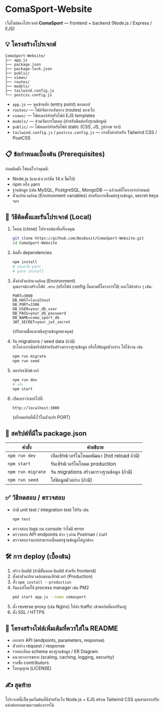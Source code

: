 # ComaSport‑Website

เว็บไซต์ของโปรเจกต์ **ComaSport** — frontend + backend (Node.js / Express / EJS)  

## 💡 โครงสร้างโปรเจกต์

```
ComaSport‑Website/
├── app.js
├── package.json
├── package-lock.json
├── public/
├── views/
├── routes/
├── models/
├── tailwind.config.js
└── postcss.config.js
```

- `app.js` — จุดเข้าหลัก (entry point) ของแอป
- `routes/` — ไฟล์จัดการเส้นทาง (routes) ของเว็บ
- `views/` — โฟลเดอร์สำหรับไฟล์ EJS templates
- `models/` — ส่วนจัดการโมเดล (สำหรับติดต่อกับฐานข้อมูล)
- `public/` — ไฟลเดอร์สำหรับไฟล์ static (CSS, JS, รูปภาพ ฯลฯ)
- `tailwind.config.js` / `postcss.config.js` — การตั้งค่าสำหรับ Tailwind CSS / PostCSS

## 📋 ข้อกำหนดเบื้องต้น (Prerequisites)

ก่อนติดตั้ง ให้แน่ใจว่าคุณมี:

- Node.js (แนะนำเวอร์ชัน 14.x ขึ้นไป)  
- npm หรือ yarn  
- ฐานข้อมูล (เช่น MySQL, PostgreSQL, MongoDB — แล้วแต่ที่โครงการกำหนด)  
- ตัวแปรแวดล้อม (Environment variables) สำหรับการเชื่อมต่อฐานข้อมูล, secret keys ฯลฯ  

## 🚀 วิธีติดตั้งและรันโปรเจกต์ (Local)

1. โคลน (clone) โปรเจกต์มาที่เครื่องคุณ  
   ```bash
   git clone https://github.com/BoxDusit/ComaSport-Website.git
   cd ComaSport-Website
   ```

2. ติดตั้ง dependencies  
   ```bash
   npm install
   # หรือถ้าใช้ yarn
   # yarn install
   ```

3. ตั้งค่าตัวแปรแวดล้อม (Environment)  
   คุณอาจต้องสร้างไฟล์ `.env` (หรือไฟล์ config อื่นตามที่โครงการใช้) และใส่ค่าต่าง ๆ เช่น:  
   ```
   PORT=3000
   DB_HOST=localhost
   DB_PORT=3306
   DB_USER=your_db_user
   DB_PASS=your_db_password
   DB_NAME=coma_sport_db
   JWT_SECRET=your_jwt_secret
   ```
   (ปรับตามชื่อและชนิดฐานข้อมูลของคุณ)

4. รัน migrations / seed data (ถ้ามี)  
   ถ้าโครงการมีสคริปต์สำหรับสร้างตารางฐานข้อมูล หรือใส่ข้อมูลตัวอย่าง ให้ใช้งาน เช่น  
   ```bash
   npm run migrate
   npm run seed
   ```

5. สตาร์ทเซิร์ฟเวอร์  
   ```bash
   npm run dev
   # หรือ
   npm start
   ```

6. เปิดเบราว์เซอร์ไปที่:  
   ```
   http://localhost:3000
   ```
   (หรือพอร์ตที่ตั้งไว้ในตัวแปร PORT)

## 🧪 สคริปต์ที่มีใน package.json

| คำสั่ง | คำอธิบาย |
|---|---|
| `npm run dev` | เปิดเซิร์ฟเวอร์ในโหมดพัฒนา (hot reload ถ้ามี) |
| `npm start` | รันเซิร์ฟเวอร์ในโหมด production |
| `npm run migrate` | รัน migrations สร้างตารางฐานข้อมูล (ถ้ามี) |
| `npm run seed` | ใส่ข้อมูลตัวอย่าง (ถ้ามี) |

## ✅ วิธีทดสอบ / ตรวจสอบ

- ถ้ามี unit test / integration test ให้รัน เช่น  
  ```bash
  npm test
  ```
- ตรวจสอบ logs บน console ว่าไม่มี error  
- ตรวจสอบ API endpoints ต่าง ๆ ผ่าน Postman / curl  
- ตรวจสอบว่าแอปสามารถเชื่อมต่อฐานข้อมูลได้ถูกต้อง

## 🛠️ การ deploy (เบื้องต้น)

1. สร้าง build (ถ้ามีขั้นตอน build สำหรับ frontend)  
2. ตั้งค่าตัวแปรแวดล้อมบนเซิร์ฟเวอร์ (Production)  
3. สั่ง `npm install --production`  
4. รันแอปโดยใช้ process manager เช่น PM2  
   ```bash
   pm2 start app.js --name comasport
   ```
5. ตั้ง reverse proxy (เช่น Nginx) ให้ส่ง traffic เข้าพอร์ตที่แอปรันอยู่  
6. ตั้ง SSL / HTTPS  

## 📂 โครงสร้างไฟล์เพิ่มเติมที่ควรใส่ใน README

- เอกสาร API (endpoints, parameters, response)  
- ตัวอย่าง request / response  
- รายละเอียด schema ของฐานข้อมูล / ER Diagram  
- แนวทางการขยาย (scaling, caching, logging, security)  
- รายชื่อ contributors  
- ใบอนุญาต (LICENSE)  

## ✍️ สุดท้าย

โปรเจกต์นี้เป็นจุดเริ่มต้นที่ดีสำหรับเว็บ Node.js + EJS พร้อม Tailwind CSS คุณสามารถปรับแต่งต่อยอดตามความต้องการได้  
